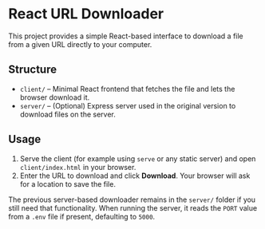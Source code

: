 # React URL Downloader

This project provides a simple React-based interface to download a file from a given URL directly to your computer.

## Structure

- `client/` – Minimal React frontend that fetches the file and lets the browser download it.
- `server/` – (Optional) Express server used in the original version to download files on the server.

## Usage

1. Serve the client (for example using `serve` or any static server) and open `client/index.html` in your browser.
2. Enter the URL to download and click **Download**. Your browser will ask for a location to save the file.

The previous server-based downloader remains in the `server/` folder if you still need that functionality.
When running the server, it reads the `PORT` value from a `.env` file if present, defaulting to `5000`.
